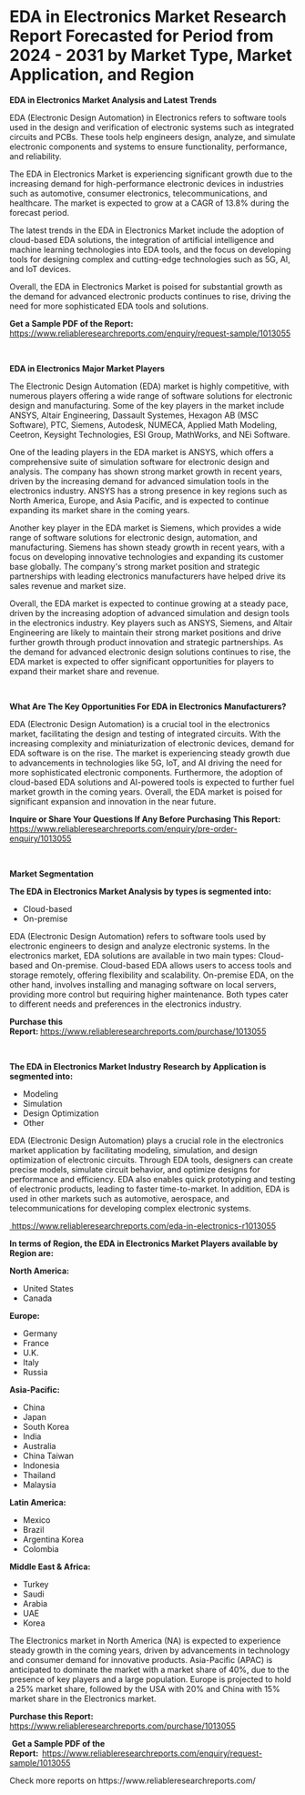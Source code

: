<p><h1>EDA in Electronics Market Research Report Forecasted for Period from 2024 -  2031 by Market Type, Market Application, and Region</h1></p><p><strong>EDA in Electronics Market Analysis and Latest Trends</strong></p>
<p><p>EDA (Electronic Design Automation) in Electronics refers to software tools used in the design and verification of electronic systems such as integrated circuits and PCBs. These tools help engineers design, analyze, and simulate electronic components and systems to ensure functionality, performance, and reliability.</p><p>The EDA in Electronics Market is experiencing significant growth due to the increasing demand for high-performance electronic devices in industries such as automotive, consumer electronics, telecommunications, and healthcare. The market is expected to grow at a CAGR of 13.8% during the forecast period.</p><p>The latest trends in the EDA in Electronics Market include the adoption of cloud-based EDA solutions, the integration of artificial intelligence and machine learning technologies into EDA tools, and the focus on developing tools for designing complex and cutting-edge technologies such as 5G, AI, and IoT devices.</p><p>Overall, the EDA in Electronics Market is poised for substantial growth as the demand for advanced electronic products continues to rise, driving the need for more sophisticated EDA tools and solutions.</p></p>
<p><strong>Get a Sample PDF of the Report:&nbsp;</strong> <a href="https://www.reliableresearchreports.com/enquiry/request-sample/1013055">https://www.reliableresearchreports.com/enquiry/request-sample/1013055</a></p>
<p>&nbsp;</p>
<p><strong>EDA in Electronics Major Market Players</strong></p>
<p><p>The Electronic Design Automation (EDA) market is highly competitive, with numerous players offering a wide range of software solutions for electronic design and manufacturing. Some of the key players in the market include ANSYS, Altair Engineering, Dassault Systemes, Hexagon AB (MSC Software), PTC, Siemens, Autodesk, NUMECA, Applied Math Modeling, Ceetron, Keysight Technologies, ESI Group, MathWorks, and NEi Software.</p><p>One of the leading players in the EDA market is ANSYS, which offers a comprehensive suite of simulation software for electronic design and analysis. The company has shown strong market growth in recent years, driven by the increasing demand for advanced simulation tools in the electronics industry. ANSYS has a strong presence in key regions such as North America, Europe, and Asia Pacific, and is expected to continue expanding its market share in the coming years.</p><p>Another key player in the EDA market is Siemens, which provides a wide range of software solutions for electronic design, automation, and manufacturing. Siemens has shown steady growth in recent years, with a focus on developing innovative technologies and expanding its customer base globally. The company's strong market position and strategic partnerships with leading electronics manufacturers have helped drive its sales revenue and market size.</p><p>Overall, the EDA market is expected to continue growing at a steady pace, driven by the increasing adoption of advanced simulation and design tools in the electronics industry. Key players such as ANSYS, Siemens, and Altair Engineering are likely to maintain their strong market positions and drive further growth through product innovation and strategic partnerships. As the demand for advanced electronic design solutions continues to rise, the EDA market is expected to offer significant opportunities for players to expand their market share and revenue.</p></p>
<p>&nbsp;</p>
<p><strong>What Are The Key Opportunities For EDA in Electronics Manufacturers?</strong></p>
<p><p>EDA (Electronic Design Automation) is a crucial tool in the electronics market, facilitating the design and testing of integrated circuits. With the increasing complexity and miniaturization of electronic devices, demand for EDA software is on the rise. The market is experiencing steady growth due to advancements in technologies like 5G, IoT, and AI driving the need for more sophisticated electronic components. Furthermore, the adoption of cloud-based EDA solutions and AI-powered tools is expected to further fuel market growth in the coming years. Overall, the EDA market is poised for significant expansion and innovation in the near future.</p></p>
<p><strong>Inquire or Share Your Questions If Any Before Purchasing This Report:</strong> <a href="https://www.reliableresearchreports.com/enquiry/pre-order-enquiry/1013055">https://www.reliableresearchreports.com/enquiry/pre-order-enquiry/1013055</a></p>
<p>&nbsp;</p>
<p><strong>Market Segmentation</strong></p>
<p><strong>The EDA in Electronics Market Analysis by types is segmented into:</strong></p>
<p><ul><li>Cloud-based</li><li>On-premise</li></ul></p>
<p><p>EDA (Electronic Design Automation) refers to software tools used by electronic engineers to design and analyze electronic systems. In the electronics market, EDA solutions are available in two main types: Cloud-based and On-premise. Cloud-based EDA allows users to access tools and storage remotely, offering flexibility and scalability. On-premise EDA, on the other hand, involves installing and managing software on local servers, providing more control but requiring higher maintenance. Both types cater to different needs and preferences in the electronics industry.</p></p>
<p><strong>Purchase this Report:&nbsp;</strong><a href="https://www.reliableresearchreports.com/purchase/1013055">https://www.reliableresearchreports.com/purchase/1013055</a></p>
<p>&nbsp;</p>
<p><strong>The EDA in Electronics Market Industry Research by Application is segmented into:</strong></p>
<p><ul><li>Modeling</li><li>Simulation</li><li>Design Optimization</li><li>Other</li></ul></p>
<p><p>EDA (Electronic Design Automation) plays a crucial role in the electronics market application by facilitating modeling, simulation, and design optimization of electronic circuits. Through EDA tools, designers can create precise models, simulate circuit behavior, and optimize designs for performance and efficiency. EDA also enables quick prototyping and testing of electronic products, leading to faster time-to-market. In addition, EDA is used in other markets such as automotive, aerospace, and telecommunications for developing complex electronic systems.</p></p>
<p><a href="https://www.reliableresearchreports.com/eda-in-electronics-r1013055">&nbsp;https://www.reliableresearchreports.com/eda-in-electronics-r1013055</a></p>
<p><strong>In terms of Region, the EDA in Electronics Market Players available by Region are:</strong></p>
<p>
    <p> <strong> North America: </strong>
        <ul>
            <li>United States</li>
            <li>Canada</li>
        </ul>
        </p> 
    <p> <strong> Europe: </strong>
        <ul>
            <li>Germany</li>
            <li>France</li>
            <li>U.K.</li>
            <li>Italy</li>
            <li>Russia</li>
        </ul>
        </p> 
    <p> <strong> Asia-Pacific: </strong>
        <ul>
            <li>China</li>
            <li>Japan</li>
            <li>South Korea</li>
            <li>India</li>
            <li>Australia</li>
            <li>China Taiwan</li>
            <li>Indonesia</li>
            <li>Thailand</li>
            <li>Malaysia</li>
        </ul>
        </p> 
    <p> <strong> Latin America: </strong>
        <ul>
            <li>Mexico</li>
            <li>Brazil</li>
            <li>Argentina Korea</li>
            <li>Colombia</li>
        </ul>
        </p> 
    <p> <strong> Middle East & Africa: </strong>
        <ul>
            <li>Turkey</li>
            <li>Saudi</li>
            <li>Arabia</li>
            <li>UAE</li>
            <li>Korea</li>
        </ul>
    </p>
    </p>
<p><p>The Electronics market in North America (NA) is expected to experience steady growth in the coming years, driven by advancements in technology and consumer demand for innovative products. Asia-Pacific (APAC) is anticipated to dominate the market with a market share of 40%, due to the presence of key players and a large population. Europe is projected to hold a 25% market share, followed by the USA with 20% and China with 15% market share in the Electronics market.</p></p>
<p><strong>Purchase this Report: </strong><a href="https://www.reliableresearchreports.com/purchase/1013055">https://www.reliableresearchreports.com/purchase/1013055</a></p>
<p>&nbsp;<strong>Get a Sample PDF of the Report:&nbsp;&nbsp;</strong><a href="https://www.reliableresearchreports.com/enquiry/request-sample/1013055">https://www.reliableresearchreports.com/enquiry/request-sample/1013055</a></p>
<p><strong></strong></p>
<p>Check more reports on https://www.reliableresearchreports.com/</p>